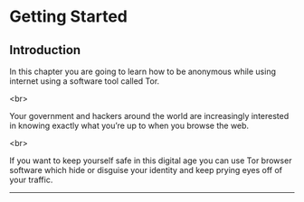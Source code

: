 # Getting Started

## Introduction

In this chapter you are going to learn how to be anonymous while using internet using a software tool called Tor.

&lt;br&gt;

Your government and hackers around the world are increasingly interested in knowing exactly what you’re up to when you browse the web.

&lt;br&gt;

If you want to keep yourself safe in this digital age you can use Tor browser software which hide or disguise your identity and keep prying eyes off of your traffic.

***
